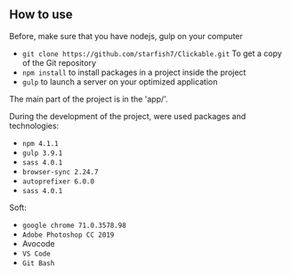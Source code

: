 ## How to use

Before, make sure that you have nodejs, gulp on your computer
- `git clone https://github.com/starfish7/Clickable.git` To get a copy of the Git repository
- `npm install` to install packages in a project inside the project
- `gulp` to launch a server on your optimized application

The main part of the project is in the 'app/'.

During the development of the project, were used packages and technologies:
- `npm 4.1.1`
- `gulp 3.9.1`
- `sass 4.0.1`
- `browser-sync 2.24.7`
- `autoprefixer 6.0.0`
- `sass 4.0.1`

Soft:
- `google chrome 71.0.3578.98`
- `Adobe Photoshop CC 2019`
-  Avocode
- `VS Code`
- `Git Bash`


